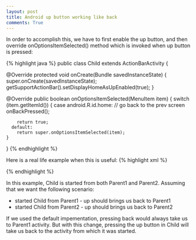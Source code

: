 ```yaml
---
layout: post
title: Android up button working like back
comments: True
---
```


In order to accomplish this, we have to first enable the up button, and then override onOptionsItemSelected() method which is invoked when up button is pressed:

{% highlight java %}
public class Child extends ActionBarActivity {

  @Override
  protected void onCreate(Bundle savedInstanceState) {
    super.onCreate(savedInstanceState);
    getSupportActionBar().setDisplayHomeAsUpEnabled(true);
  }

   @Override
  public boolean onOptionsItemSelected(MenuItem item) {
    switch (item.getItemId()) {
      case android.R.id.home:
        // go back to the prev screen
        onBackPressed();

        return true;
      default:
        return super.onOptionsItemSelected(item);
    }
  }
{% endhighlight %}

Here is a real life example when this is useful:
{% highlight xml %}
<!--AndroidManifest.xml-->
<activity android:name=".ui.Parent1"/>
<activity android:name=".ui.Child"
          android:parentActivityName=".ui.Parent1">
<activity android:name=".ui.Parent2"/>
{% endhighlight %}

In this example, Child is started from both Parent1 and Parent2. Assuming that we want the following scenario:

- started Child from Parent1 - up should brings us back to Parent1
- started Child from Parent2 - up should brings us back to Parent2

If we used the default impementation, pressing back would always take us to Parent1 activity. But with this change, pressing the up button in Child will take us back to the activity from which it was started.